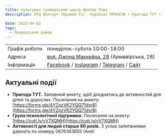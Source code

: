 ```yaml
---
title: культурно-громадський центр Шелтер Плюс
description: КГЦ Шелтер+ (Кривий Ріг, Україна) ПРОЄКТИ • Пригода ТУТ • ХФК Пенуел • Схованка • HelpAge • Студія звукозапису

date: 2023-04-02
tags:
  - Покровський район
---
```



<div class="centers--block">

|   |   |
|---|---|
|Графік роботи   |  понеділок-субота 10:00-18:00 |
|Адреса | [вул. Джона Маккейна, 28](https://goo.gl/maps/tcmxoSjgXFSTk2dG6) (Армавірська, 28)  |
|Інформація | [Facebook](https://facebook.com/shelterplus.ua/) / [Instagram](https://www.instagram.com/shelterplus/) / [Telegram](https://t.me/shelterplus_ua) / [Сайт](https://shelter-plus.com/)  |

</div>

## Актуальні події

- **Пригода ТУТ.** Заповнюй анкету, щоб доєднатись до активностей для дітей та дорослих. Посилання на анкету: [https://forms.gle/4YZpzVK2YQQ71dvr8](https://forms.gle/4YZpzVK2YQQ71dvr8)
- **Група психологічної підтримки.** Посилання на анкету: [https://cutt.ly/yV7XQMH](https://cutt.ly/yV7XQMH)
- **Активності для людей старше 60 років.** З усіма запитаннями дзвоніть по номеру 0676383655 (Аня)

